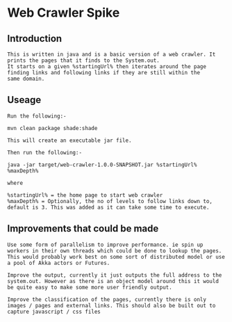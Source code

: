 # Web Crawler Spike

## Introduction

    This is written in java and is a basic version of a web crawler. It prints the pages that it finds to the System.out.
    It starts on a given %startingUrl% then iterates around the page finding links and following links if they are still within the
    same domain.

## Useage

    Run the following:-

    mvn clean package shade:shade

    This will create an executable jar file.

    Then run the following:-

    java -jar target/web-crawler-1.0.0-SNAPSHOT.jar %startingUrl% %maxDepth%

    where

    %startingUrl% = the home page to start web crawler
    %maxDepth% = Optionally, the no of levels to follow links down to, default is 3. This was added as it can take some time to execute.

## Improvements that could be made

    Use some form of parallelism to improve performance. ie spin up workers in their own threads which could be done to lookup the pages.
    This would probably work best on some sort of distributed model or use a pool of Akka actors or Futures.

    Improve the output, currently it just outputs the full address to the system.out. However as there is an object model around this it would
    be quite easy to make some more user friendly output.

    Improve the classification of the pages, currently there is only images / pages and external links. This should also be built out to
    capture javascript / css files